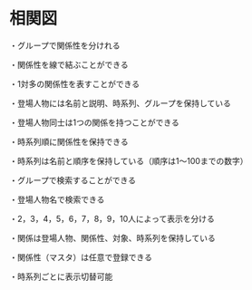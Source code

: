 # 相関図

・グループで関係性を分けれる

・関係性を線で結ぶことができる

・1対多の関係性を表すことができる

・登場人物には名前と説明、時系列、グループを保持している

・登場人物同士は1つの関係を持つことができる

・時系列順に関係性を保持できる

・時系列は名前と順序を保持している（順序は1～100までの数字）

・グループで検索することができる

・登場人物名で検索できる

・2，3，4，5，6，7，8，9，10人によって表示を分ける

・関係は登場人物、関係性、対象、時系列を保持している

・関係性（マスタ）は任意で登録できる

・時系列ごとに表示切替可能

